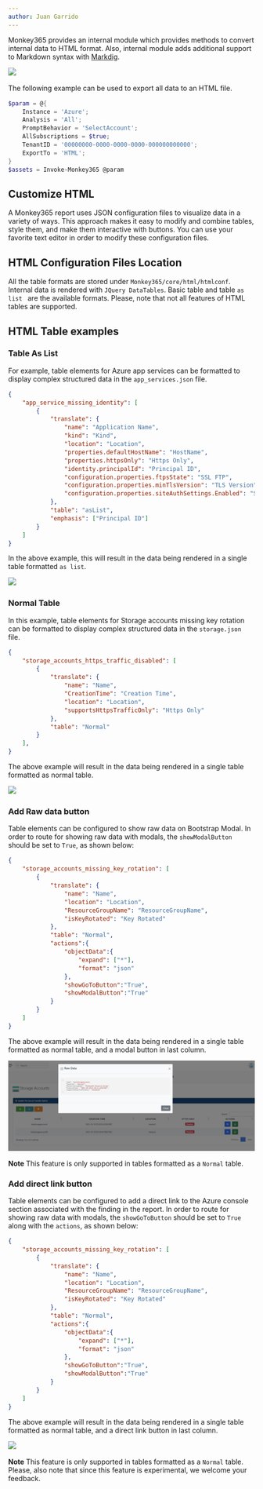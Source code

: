 ```yaml
---
author: Juan Garrido
---
```


Monkey365 provides an internal module which provides methods to convert internal data to HTML format. Also, internal module adds additional support to Markdown syntax with <a href='https://github.com/xoofx/markdig' target='_blank'>Markdig</a>.

![](../assets/images/htmlreport.png)

The following example can be used to export all data to an HTML file.

``` powershell
$param = @{
    Instance = 'Azure';
    Analysis = 'All';
    PromptBehavior = 'SelectAccount';
    AllSubscriptions = $true;
    TenantID = '00000000-0000-0000-0000-000000000000';
    ExportTo = 'HTML';
}
$assets = Invoke-Monkey365 @param
```

## Customize HTML

A Monkey365 report uses JSON configuration files to visualize data in a variety of ways. This approach makes it easy to modify and combine tables, style them, and make them interactive with buttons. You can use your favorite text editor in order to modify these configuration files.

## HTML Configuration Files Location

All the table formats are stored under ```Monkey365/core/html/htmlconf```. Internal data is rendered with ```JQuery DataTables```. Basic table and table ```as list ``` are the available formats. Please, note that not all features of HTML tables are supported.

## HTML Table examples

### Table As List

For example, table elements for Azure app services can be formatted to display complex structured data in the ``app_services.json`` file.

``` json
{
	"app_service_missing_identity": [
        {
            "translate": {
                "name": "Application Name",
                "kind": "Kind",
                "location": "Location",
                "properties.defaultHostName": "HostName",
                "properties.httpsOnly": "Https Only",
                "identity.principalId": "Principal ID",
                "configuration.properties.ftpsState": "SSL FTP",
                "configuration.properties.minTlsVersion": "TLS Version",
                "configuration.properties.siteAuthSettings.Enabled": "Site Auth Enabled"
            },
            "table": "asList",
            "emphasis": ["Principal ID"]
        }
    ]
}
```

In the above example, this will result in the data being rendered in a single table formatted ```as list```.

![](../assets/images/tableAsList.png)

### Normal Table

In this example, table elements for Storage accounts missing key rotation can be formatted to display complex structured data in the ``storage.json`` file.

``` json
{
	"storage_accounts_https_traffic_disabled": [
        {
            "translate": {
                "name": "Name",
                "CreationTime": "Creation Time",
                "location": "Location",
                "supportsHttpsTrafficOnly": "Https Only"
            },
            "table": "Normal"
        }
    ],
}
```
The above example will result in the data being rendered in a single table formatted as normal table.

![](../assets/images/NormalTable.png)

### Add Raw data button

Table elements can be configured to show raw data on Bootstrap Modal. In order to route for showing raw data with modals, the ```showModalButton``` should be set to ```True```, as shown below:

``` json
{
	"storage_accounts_missing_key_rotation": [
        {
            "translate": {
                "name": "Name",
                "location": "Location",
                "ResourceGroupName": "ResourceGroupName",
				"isKeyRotated": "Key Rotated"
            },
            "table": "Normal",
			"actions":{
				"objectData":{
					"expand": ["*"],
					"format": "json"
				},
				"showGoToButton":"True",
				"showModalButton":"True"
			}
        }
    ]
}
```
The above example will result in the data being rendered in a single table formatted as normal table, and a modal button in last column.

![](../assets/images/modalButton.png)

**Note** This feature is only supported in tables formatted as a ```Normal``` table.

### Add direct link button

Table elements can be configured to add a direct link to the Azure console section associated with the finding in the report. In order to route for showing raw data with modals, the ```showGoToButton``` should be set to ```True``` along with the ```actions```, as shown below:

``` json
{
	"storage_accounts_missing_key_rotation": [
        {
            "translate": {
                "name": "Name",
                "location": "Location",
                "ResourceGroupName": "ResourceGroupName",
				"isKeyRotated": "Key Rotated"
            },
            "table": "Normal",
			"actions":{
				"objectData":{
					"expand": ["*"],
					"format": "json"
				},
				"showGoToButton":"True",
				"showModalButton":"True"
			}
        }
    ]
}
```
The above example will result in the data being rendered in a single table formatted as normal table, and a direct link button in last column.

![](../assets/images/directLinkButton.png)

**Note** This feature is only supported in tables formatted as a ```Normal``` table. Please, also note that since this feature is experimental, we welcome your feedback.
